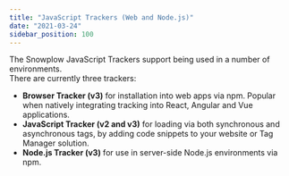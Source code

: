 ```yaml
---
title: "JavaScript Trackers (Web and Node.js)"
date: "2021-03-24"
sidebar_position: 100
---
```


The Snowplow JavaScript Trackers support being used in a number of environments.  
There are currently three trackers:

- **Browser Tracker (v3)** for installation into web apps via npm. Popular when natively integrating tracking into React, Angular and Vue applications.
- **JavaScript Tracker (v2 and v3)** for loading via both synchronous and asynchronous tags, by adding code snippets to your website or Tag Manager solution.
- **Node.js Tracker (v3)** for use in server-side Node.js environments via npm.
